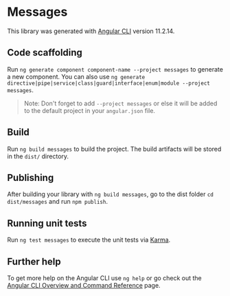 # Messages

This library was generated with [Angular CLI](https://github.com/angular/angular-cli) version 11.2.14.

## Code scaffolding

Run `ng generate component component-name --project messages` to generate a new component. You can also use `ng generate directive|pipe|service|class|guard|interface|enum|module --project messages`.
> Note: Don't forget to add `--project messages` or else it will be added to the default project in your `angular.json` file. 

## Build

Run `ng build messages` to build the project. The build artifacts will be stored in the `dist/` directory.

## Publishing

After building your library with `ng build messages`, go to the dist folder `cd dist/messages` and run `npm publish`.

## Running unit tests

Run `ng test messages` to execute the unit tests via [Karma](https://karma-runner.github.io).

## Further help

To get more help on the Angular CLI use `ng help` or go check out the [Angular CLI Overview and Command Reference](https://angular.io/cli) page.

